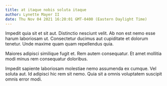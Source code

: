 ```yaml
---
title: at itaque nobis soluta itaque
author: Lynette Mayer II
date: Thu Nov 04 2021 16:20:01 GMT-0400 (Eastern Daylight Time)
---
```

Impedit quia sit et sit aut. Distinctio nesciunt velit. Ab non est nemo esse harum laboriosam ut. Consectetur ducimus aut cupiditate et dolorum tenetur. Unde maxime quam quam repellendus quia.

 Maiores adipisci similique fugit et. Rem autem consequatur. Et amet mollitia modi minus rem consequatur doloribus.

 Impedit sapiente laboriosam molestiae nemo assumenda ex cumque. Vel soluta aut. Id adipisci hic rem sit nemo. Quia sit a omnis voluptatem suscipit omnis error modi.